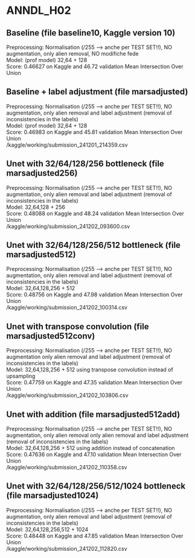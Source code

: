 # ANNDL_H02

## Baseline (file baseline10, Kaggle version 10)
Preprocessing: Normalisation (/255 --> anche per TEST SET!!), NO augmentation, only alien removal, NO modifiche fede \
Model: (prof model) 32,64 + 128 \
Score: 0.46627 on Kaggle and 46.72 validation Mean Intersection Over Union

## Baseline + label adjustment (file marsadjusted)
Preprocessing: Normalisation (/255 --> anche per TEST SET!!), NO augmentation, only alien removal and label adjustment (removal of inconsistencies in the labels) \
Model: (prof model) 32,64 + 128 \
Score: 0.46983 on Kaggle and 45.81 validation Mean Intersection Over Union \
/kaggle/working/submission_241201_214359.csv

## Unet with 32/64/128/256 bottleneck (file marsadjusted256)
Preprocessing: Normalisation (/255 --> anche per TEST SET!!), NO augmentation, only alien removal and label adjustment (removal of inconsistencies in the labels) \
Model: 32,64,128 + 256 \
Score: 0.48088 on Kaggle and 48.24 validation Mean Intersection Over Union \
/kaggle/working/submission_241202_093600.csv

## Unet with 32/64/128/256/512 bottleneck (file marsadjusted512)
Preprocessing: Normalisation (/255 --> anche per TEST SET!!), NO augmentation, only alien removal and label adjustment (removal of inconsistencies in the labels)  \
Model: 32,64,128,256 + 512 \
Score: 0.48756 on Kaggle and 47.98 validation Mean Intersection Over Union \
/kaggle/working/submission_241202_100314.csv

## Unet with transpose convolution (file marsadjusted512conv)
Preprocessing: Normalisation (/255 --> anche per TEST SET!!), NO augmentation only alien removal and label adjustment (removal of inconsistencies in the labels) \
Model: 32,64,128,256 + 512 using transpose convolution instead of upsampling\
Score: 0.47759 on Kaggle and 47.35 validation Mean Intersection Over Union \
/kaggle/working/submission_241202_103806.csv

## Unet with addition (file marsadjusted512add)
Preprocessing: Normalisation (/255 --> anche per TEST SET!!), NO augmentation, only alien removal only alien removal and label adjustment (removal of inconsistencies in the labels) \
Model: 32,64,128,256 + 512 using addition instead of concatenation\
Score: 0.47636 on Kaggle and 47.10 validation Mean Intersection Over Union \
/kaggle/working/submission_241202_110358.csv

## Unet with 32/64/128/256/512/1024 bottleneck (file marsadjusted1024)
Preprocessing: Normalisation (/255 --> anche per TEST SET!!), NO augmentation, only alien removal and label adjustment (removal of inconsistencies in the labels) \
Model: 32,64,128,256,512 + 1024 \
Score: 0.48448 on Kaggle and 47.85 validation Mean Intersection Over Union \
/kaggle/working/submission_241202_112820.csv
